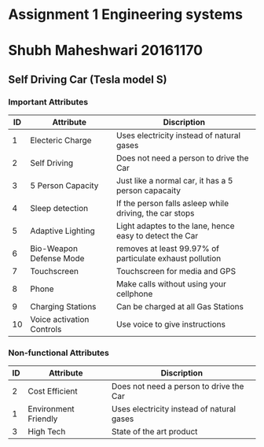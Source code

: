 # Assignment 1 Engineering systems
# Shubh Maheshwari 20161170

## Self Driving Car (Tesla model S)

### Important Attributes 

| ID | Attribute 				| Discription 												|
|----|--------------------------|-----------------------------------------------------------|
| 1  | Electeric Charge 		| Uses electricity instead of natural gases 				|
| 2  | Self Driving 			| Does not need a person to drive the Car 					| 
| 3	 | 5 Person Capacity 		| Just like a normal car, it has a 5 person capacaity		| 
| 4	 | Sleep detection 			| If the person falls asleep while driving, the car stops 	|
| 5	 | Adaptive Lighting		| Light adaptes to the lane, hence easy to detect the Car 	| 
| 6	 | Bio-Weapon Defense Mode  | removes at least 99.97% of particulate exhaust pollution	| 
| 7  | Touchscreen				| Touchscreen for media and GPS 							|
| 8  | Phone 					| Make calls without using your cellphone					|
| 9  | Charging Stations 		| Can be charged at all Gas Stations 						|
| 10 | Voice activation Controls| Use voice to give instructions  							|

### Non-functional Attributes

| ID | Attribute 				| Discription 												|
|----|--------------------------|-----------------------------------------------------------|
| 2  | Cost Efficient 			| Does not need a person to drive the Car 					| 
| 1  | Environment Friendly	 	| Uses electricity instead of natural gases 				|
| 3	 | High Tech		 		| State of the art product							 		|
